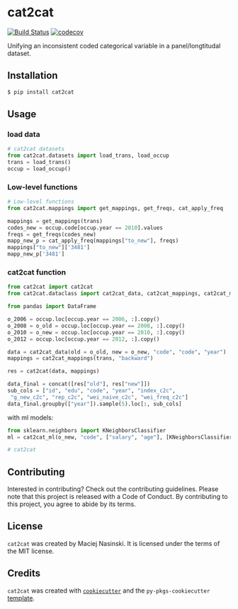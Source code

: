 # cat2cat
[![Build Status](https://github.com/polkas/py-cat2cat/workflows/ci-cd/badge.svg)](https://github.com/polkas/py-cat2cat/actions)
[![codecov](https://codecov.io/gh/Polkas/py-cat2cat/branch/main/graph/badge.svg)](https://codecov.io/gh/Polkas/py-cat2cat)

Unifying an inconsistent coded categorical variable in a panel/longtitudal dataset.

## Installation

```bash
$ pip install cat2cat
```

## Usage

### load data

```python
# cat2cat datasets
from cat2cat.datasets import load_trans, load_occup
trans = load_trans()
occup = load_occup()
```

### Low-level functions

```python
# Low-level functions
from cat2cat.mappings import get_mappings, get_freqs, cat_apply_freq

mappings = get_mappings(trans)
codes_new = occup.code[occup.year == 2010].values
freqs = get_freqs(codes_new)
mapp_new_p = cat_apply_freq(mappings["to_new"], freqs)
mappings["to_new"]['3481']
mapp_new_p['3481']
```

### cat2cat function

```python
from cat2cat import cat2cat
from cat2cat.dataclass import cat2cat_data, cat2cat_mappings, cat2cat_ml

from pandas import DataFrame

o_2006 = occup.loc[occup.year == 2006, :].copy()
o_2008 = o_old = occup.loc[occup.year == 2008, :].copy()
o_2010 = o_new = occup.loc[occup.year == 2010, :].copy()
o_2012 = occup.loc[occup.year == 2012, :].copy()

data = cat2cat_data(old = o_old, new = o_new, "code", "code", "year")
mappings = cat2cat_mappings(trans, "backward")

res = cat2cat(data, mappings)

data_final = concat([res["old"], res["new"]])
sub_cols = ["id", "edu", "code", "year", "index_c2c",
 "g_new_c2c", "rep_c2c", "wei_naive_c2c", "wei_freq_c2c"]
data_final.groupby(["year"]).sample(5).loc[:, sub_cols]
```

with ml models:

```python
from sklearn.neighbors import KNeighborsClassifier
ml = cat2cat_ml(o_new, "code", ["salary", "age"], [KNeighborsClassifier()])

# cat2cat
```

## Contributing

Interested in contributing? Check out the contributing guidelines. Please note that this project is released with a Code of Conduct. By contributing to this project, you agree to abide by its terms.

## License

`cat2cat` was created by Maciej Nasinski. It is licensed under the terms of the MIT license.

## Credits

`cat2cat` was created with [`cookiecutter`](https://cookiecutter.readthedocs.io/en/latest/) and the `py-pkgs-cookiecutter` [template](https://github.com/py-pkgs/py-pkgs-cookiecutter).
